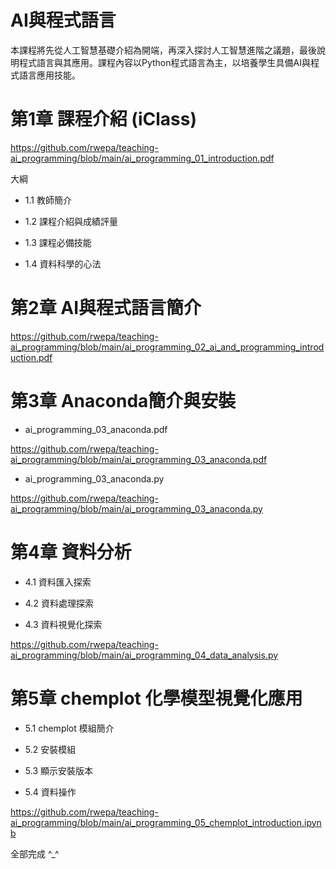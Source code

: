 # AI與程式語言

本課程將先從人工智慧基礎介紹為開端，再深入探討人工智慧進階之議題，最後說明程式語言與其應用。課程內容以Python程式語言為主，以培養學生具備AI與程式語言應用技能。

# 第1章 課程介紹 (iClass)
https://github.com/rwepa/teaching-ai_programming/blob/main/ai_programming_01_introduction.pdf

大綱

+ 1.1 教師簡介
  
+ 1.2 課程介紹與成績評量

+ 1.3 課程必備技能

+ 1.4 資料科學的心法

# 第2章 AI與程式語言簡介
https://github.com/rwepa/teaching-ai_programming/blob/main/ai_programming_02_ai_and_programming_introduction.pdf

# 第3章 Anaconda簡介與安裝

+ ai_programming_03_anaconda.pdf

https://github.com/rwepa/teaching-ai_programming/blob/main/ai_programming_03_anaconda.pdf

+ ai_programming_03_anaconda.py

https://github.com/rwepa/teaching-ai_programming/blob/main/ai_programming_03_anaconda.py

# 第4章 資料分析

+ 4.1 資料匯入探索

+ 4.2 資料處理探索
 
+ 4.3 資料視覺化探索

https://github.com/rwepa/teaching-ai_programming/blob/main/ai_programming_04_data_analysis.py

# 第5章 chemplot 化學模型視覺化應用

+ 5.1 chemplot 模組簡介

+ 5.2 安裝模組

+ 5.3 顯示安裝版本

+ 5.4 資料操作

https://github.com/rwepa/teaching-ai_programming/blob/main/ai_programming_05_chemplot_introduction.ipynb

全部完成 ^_^
